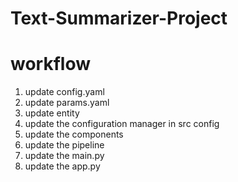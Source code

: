 # Text-Summarizer-Project

# workflow

1. update config.yaml
2. update params.yaml
3. update entity
4. update the configuration manager in src config
5. update the components
6. update the pipeline
7. update the main.py
8. update the app.py
